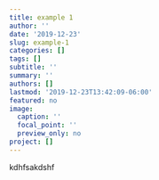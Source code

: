 ```yaml
---
title: example 1
author: ''
date: '2019-12-23'
slug: example-1
categories: []
tags: []
subtitle: ''
summary: ''
authors: []
lastmod: '2019-12-23T13:42:09-06:00'
featured: no
image:
  caption: ''
  focal_point: ''
  preview_only: no
project: []
---
```

kdhfsakdshf
